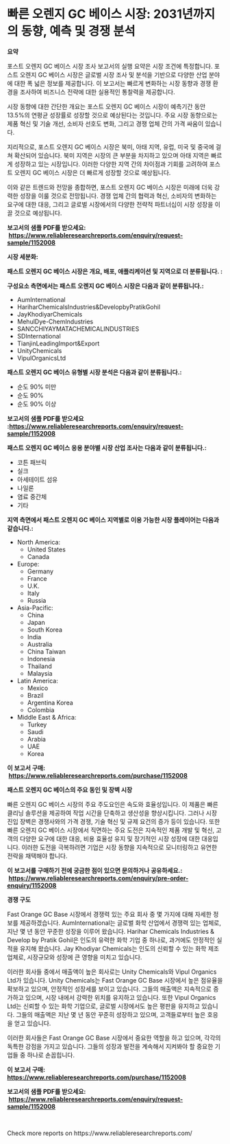 <p><h1>빠른 오렌지 GC 베이스 시장: 2031년까지의 동향, 예측 및 경쟁 분석</h1></p><p><strong>요약</strong></p>
<p><p>포스트 오렌지 GC 베이스 시장 조사 보고서의 실행 요약은 시장 조건에 특정합니다. 포스트 오렌지 GC 베이스 시장은 글로벌 시장 조사 및 분석을 기반으로 다양한 산업 분야에 대한 폭 넓은 정보를 제공합니다. 이 보고서는 빠르게 변화하는 시장 동향과 경쟁 환경을 조사하여 비즈니스 전략에 대한 실용적인 통찰력을 제공합니다.</p><p>시장 동향에 대한 간단한 개요는 포스트 오렌지 GC 베이스 시장이 예측기간 동안 13.5%의 연평균 성장률로 성장할 것으로 예상된다는 것입니다. 주요 시장 동향으로는 제품 혁신 및 기술 개선, 소비자 선호도 변화, 그리고 경쟁 업체 간의 가격 싸움이 있습니다.</p><p>지리적으로, 포스트 오렌지 GC 베이스 시장은 북미, 아태 지역, 유럽, 미국 및 중국에 걸쳐 확산되어 있습니다. 북미 지역은 시장의 큰 부분을 차지하고 있으며 아태 지역은 빠르게 성장하고 있는 시장입니다. 이러한 다양한 지역 간의 차이점과 기회를 고려하여 포스트 오렌지 GC 베이스 시장은 더 빠르게 성장할 것으로 예상됩니다.</p><p>이와 같은 트렌드와 전망을 종합하면, 포스트 오렌지 GC 베이스 시장은 미래에 더욱 강력한 성장을 이룰 것으로 전망됩니다. 경쟁 업체 간의 협력과 혁신, 소비자의 변화하는 요구에 대한 대응, 그리고 글로벌 시장에서의 다양한 전략적 파트너십이 시장 성장을 이끌 것으로 예상됩니다.</p></p>
<p><strong>보고서의 샘플 PDF를 받으세요: &nbsp;<a href="https://www.reliableresearchreports.com/enquiry/request-sample/1152008">https://www.reliableresearchreports.com/enquiry/request-sample/1152008</a></strong></p>
<p><strong>시장 세분화:</strong></p>
<p><strong> 패스트 오렌지 GC 베이스 시장은 개요, 배포, 애플리케이션 및 지역으로 더 분류됩니다. :</strong></p>
<p><strong>구성요소 측면에서는 패스트 오렌지 GC 베이스 시장은 다음과 같이 분류됩니다.:</strong></p>
<p><ul><li>AumInternational</li><li>HariharChemicalsIndustries&DevelopbyPratikGohil</li><li>JayKhodiyarChemicals</li><li>MehulDye-ChemIndustries</li><li>SANCCHIYAYMATACHEMICALINDUSTRIES</li><li>SDInternational</li><li>TianjinLeadingImport&Export</li><li>UnityChemicals</li><li>VipulOrganicsLtd</li></ul></p>
<p><strong> 패스트 오렌지 GC 베이스 유형별 시장 분석은 다음과 같이 분류됩니다.:</strong></p>
<p><ul><li>순도 90% 미만</li><li>순도 90%</li><li>순도 90% 이상</li></ul></p>
<p><strong>보고서의 샘플 PDF를 받으세요 :<a href="https://www.reliableresearchreports.com/enquiry/request-sample/1152008">https://www.reliableresearchreports.com/enquiry/request-sample/1152008</a></strong></p>
<p><strong> 패스트 오렌지 GC 베이스 응용 분야별 시장 산업 조사는 다음과 같이 분류됩니다.:</strong></p>
<p><ul><li>코튼 패브릭</li><li>실크</li><li>아세테이트 섬유</li><li>나일론</li><li>염료 중간체</li><li>기타</li></ul></p>
<p><strong>지역 측면에서 패스트 오렌지 GC 베이스 지역별로 이용 가능한 시장 플레이어는 다음과 같습니다.:</strong></p>
<p><ul>
    <li>
        North America:
        <ul>
            <li>United States</li>
            <li>Canada</li>
        </ul>
    </li>
    <li>
        Europe:
        <ul>
            <li>Germany</li>
            <li>France</li>
            <li>U.K.</li>
            <li>Italy</li>
            <li>Russia</li>
        </ul>
    </li>
    <li>
        Asia-Pacific:
        <ul>
            <li>China</li>
            <li>Japan</li>
            <li>South Korea</li>
            <li>India</li>
            <li>Australia</li>
            <li>China Taiwan</li>
            <li>Indonesia</li>
            <li>Thailand</li>
            <li>Malaysia</li>
        </ul>
    </li>
    <li>
        Latin America:
        <ul>
            <li>Mexico</li>
            <li>Brazil</li>
            <li>Argentina Korea</li>
            <li>Colombia</li>
        </ul>
    </li>
    <li>
        Middle East & Africa:
        <ul>
            <li>Turkey</li>
            <li>Saudi</li>
            <li>Arabia</li>
            <li>UAE</li>
            <li>Korea</li>
        </ul>
    </li>
    </ul></p>
<p><strong>이 보고서 구매: &nbsp;<a href="https://www.reliableresearchreports.com/purchase/1152008">https://www.reliableresearchreports.com/purchase/1152008</a></strong></p>
<p><strong>패스트 오렌지 GC 베이스의 주요 동인 및 장벽 시장</strong></p>
<p><p>빠른 오렌지 GC 베이스 시장의 주요 주도요인은 속도와 효율성입니다. 이 제품은 빠른 클리닝 솔루션을 제공하여 작업 시간을 단축하고 생산성을 향상시킵니다. 그러나 시장 진입 장벽은 경쟁사와의 가격 경쟁, 기술 혁신 및 규제 요건의 증가 등이 있습니다. 또한 빠른 오렌지 GC 베이스 시장에서 직면하는 주요 도전은 지속적인 제품 개발 및 혁신, 고객의 다양한 요구에 대한 대응, 비용 효율성 유지 및 장기적인 시장 성장에 대한 대응입니다. 이러한 도전을 극복하려면 기업은 시장 동향을 지속적으로 모니터링하고 유연한 전략을 채택해야 합니다.</p></p>
<p><strong>이 보고서를 구매하기 전에 궁금한 점이 있으면 문의하거나 공유하세요.: &nbsp;<a href="https://www.reliableresearchreports.com/enquiry/pre-order-enquiry/1152008">https://www.reliableresearchreports.com/enquiry/pre-order-enquiry/1152008</a></strong></p>
<p><strong>경쟁 구도</strong></p>
<p><p>Fast Orange GC Base 시장에서 경쟁력 있는 주요 회사 중 몇 가지에 대해 자세한 정보를 제공하겠습니다. AumInternational는 글로벌 화학 산업에서 경쟁력 있는 업체로, 지난 몇 년 동안 꾸준한 성장을 이루어 왔습니다. Harihar Chemicals Industries & Develop by Pratik Gohil은 인도의 유력한 화학 기업 중 하나로, 과거에도 안정적인 실적을 유지해 왔습니다. Jay Khodiyar Chemicals는 인도의 신뢰할 수 있는 화학 제조업체로, 시장규모와 성장에 큰 영향을 미치고 있습니다.</p><p>이러한 회사들 중에서 매출액이 높은 회사로는 Unity Chemicals와 Vipul Organics Ltd가 있습니다. Unity Chemicals는 Fast Orange GC Base 시장에서 높은 점유율을 확보하고 있으며, 안정적인 성장세를 보이고 있습니다. 그들의 매출액은 지속적으로 증가하고 있으며, 시장 내에서 강력한 위치를 유지하고 있습니다. 또한 Vipul Organics Ltd는 신뢰할 수 있는 화학 기업으로, 글로벌 시장에서도 높은 평판을 유지하고 있습니다. 그들의 매출액은 지난 몇 년 동안 꾸준히 성장하고 있으며, 고객들로부터 높은 호응을 얻고 있습니다.</p><p>이러한 회사들은 Fast Orange GC Base 시장에서 중요한 역할을 하고 있으며, 각각의 독특한 강점을 가지고 있습니다. 그들의 성장과 발전을 계속해서 지켜봐야 할 중요한 기업들 중 하나로 손꼽힙니다.</p></p>
<p><strong>이 보고서 구매: &nbsp; <a href="https://www.reliableresearchreports.com/purchase/1152008">https://www.reliableresearchreports.com/purchase/1152008</a></strong></p>
<p><strong>보고서의 샘플 PDF를 받으세요: &nbsp;<a href="https://www.reliableresearchreports.com/enquiry/request-sample/1152008">https://www.reliableresearchreports.com/enquiry/request-sample/1152008</a></strong><strong></strong></p>
<p>&nbsp;</p>
<p>Check more reports on https://www.reliableresearchreports.com/</p>